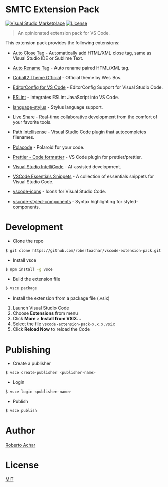 # SMTC Extension Pack

[![Visual Studio Marketplace][vsce-badge]][vsce-url]
[![License][license-badge]][license-url]

> An opinionated extension pack for VS Code.

This extension pack provides the following extensions:

- [Auto Close Tag](https://marketplace.visualstudio.com/items?itemName=formulahendry.auto-close-tag) - Automatically add HTML/XML close tag, same as Visual Studio IDE or Sublime Text.

- [Auto Rename Tag](https://marketplace.visualstudio.com/items?itemName=formulahendry.auto-rename-tag) - Auto rename paired HTML/XML tag.

- [Cobalt2 Theme Official](https://marketplace.visualstudio.com/items?itemName=wesbos.theme-cobalt2) - Official theme by Wes Bos.

- [EditorConfig for VS Code](https://marketplace.visualstudio.com/items?itemName=editorconfig.editorconfig) - EditorConfig Support for Visual Studio Code.

- [ESLint](https://marketplace.visualstudio.com/items?itemName=dbaeumer.vscode-eslint) - Integrates ESLint JavaScript into VS Code.

- [language-stylus](https://marketplace.visualstudio.com/items?itemName=sysoev.language-stylus) - Stylus language support.

- [Live Share](https://marketplace.visualstudio.com/items?itemName=ms-vsliveshare.vsliveshare) - Real-time collaborative development from the comfort of your favorite tools.

- [Path Intellisense](https://marketplace.visualstudio.com/items?itemName=christian-kohler.path-intellisense) - Visual Studio Code plugin that autocompletes filenames.

- [Polacode](https://marketplace.visualstudio.com/items?itemName=pnp.polacode) - Polaroid for your code.

- [Prettier - Code formatter](https://marketplace.visualstudio.com/items?itemName=esbenp.prettier-vscode) - VS Code plugin for prettier/prettier.

- [Visual Studio IntelliCode](https://marketplace.visualstudio.com/items?itemName=VisualStudioExptTeam.vscodeintellicode) - AI-assisted development.

- [VSCode Essentials Snippets](https://marketplace.visualstudio.com/items?itemName=robertoachar.vscode-essentials-snippets) - A collection of essentials snippets for Visual Studio Code.

- [vscode-icons](https://marketplace.visualstudio.com/items?itemName=vscode-icons-team.vscode-icons) - Icons for Visual Studio Code.

- [vscode-styled-components](https://marketplace.visualstudio.com/items?itemName=jpoissonnier.vscode-styled-components) - Syntax highlighting for styled-components.

# Development

- Clone the repo

```bash
$ git clone https://github.com/robertoachar/vscode-extension-pack.git
```

- Install vsce

```bash
$ npm install -g vsce
```

- Build the extension file

```bash
$ vsce package
```

- Install the extension from a package file (.vsix)

1. Launch Visual Studio Code
2. Choose **Extensions** from menu
3. Click **More** > **Install from VSIX...**
4. Select the file `vscode-extension-pack-x.x.x.vsix`
5. Click **Reload Now** to reload the Code

# Publishing

- Create a publisher

```bash
$ vsce create-publisher <publisher-name>
```

- Login

```bash
$ vsce login <publisher-name>
```

- Publish

```bash
$ vsce publish
```

# Author

[Roberto Achar](https://twitter.com/robertoachar)

# License

[MIT](https://github.com/robertoachar/vscode-extension-pack/blob/master/LICENSE)

[vsce-badge]: https://vsmarketplacebadge.apphb.com/version/robertoachar.vscode-extension-pack.svg
[vsce-url]: https://marketplace.visualstudio.com/items?itemName=robertoachar.vscode-extension-pack
[license-badge]: https://img.shields.io/github/license/robertoachar/vscode-extension-pack.svg
[license-url]: https://opensource.org/licenses/MIT
